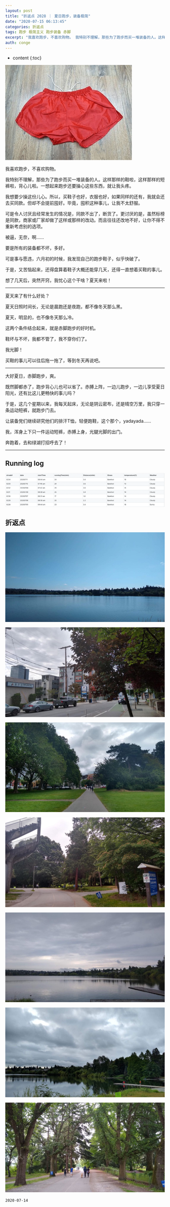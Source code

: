 ```yaml
---
layout: post
title: "折返点 2028 ｜ 夏日跑步，装备极简"
date: "2020-07-15 06:13:45"
categories: 折返点
tags: 跑步 极简主义 跑步装备 赤脚
excerpt: "我喜欢跑步，不喜欢购物。 我特别不理解，那些为了跑步而买一堆装备的人。这样那样的鞋啦，这样那样的短裤啦，背心儿啦。一想起来跑步还要操心这些东西，..."
auth: conge
---
```

* content
{:toc}

![](/assets/images/折返点/118382-99e5e1f53d638664.png)


我喜欢跑步，不喜欢购物。

我特别不理解，那些为了跑步而买一堆装备的人。这样那样的鞋啦，这样那样的短裤啦，背心儿啦。一想起来跑步还要操心这些东西，就让我头疼。

我想要少操这份儿心。所以，买鞋子也好，衣服也好，如果同样的还有，我就会还去买同款。但却不会提前囤好。毕竟，囤积这种事儿，让我不太舒服。

可是令人讨厌且经常发生的情况是，同款不出了，断货了。更讨厌的是，虽然标榜是同款，商家或厂家却做了这样或那样的改动。而且往往还改地不好，让你不得不重新考虑别的选项。

被逼，无奈，啊……

要是所有的装备都不坏，多好。

可是事与愿违，六月初的时候，我发现自己的跑步鞋子，似乎快破了。

于是，又苦恼起来，还得盘算着鞋子大概还能穿几天，还得一直想着买鞋的事儿。

想了几天后，突然开窍，我忧心这个干啥？夏天来啦！

----

夏天来了有什么好处？

夏天日照时间长，无论是晨跑还是夜跑，都不像冬天那么黑。

夏天，明显的，也不像冬天那么冷。

这两个条件结合起来，就是赤脚跑步的好时机。

鞋坏与不坏，我都不管了，我不穿你们了。

我光脚！

买鞋的事儿可以往后拖一拖了，等到冬天再说吧。

----

大好夏日，赤脚跑步，爽。

既然脚都赤了，跑步背心儿也可以省了。赤膊上阵，一边儿跑步，一边儿享受夏日阳光，还有比这儿更畅快的事儿吗？

于是，这几个星期以来，我每天起床，无论是阴云密布，还是晴空万里，我只穿一条运动短裤，就跑步门去。

让装备党们继续研究他们的排汗T恤，轻便跑鞋，这个那个，yadayada……

我，浑身上下只一件运动短裤，赤膊上身，光腿光脚的出门。

奔跑着，去和绿湖打招呼去了！

----

## Running log
![Running log week 28, 2020](/assets/images/折返点/118382-790cb5fc91e9e3b6.png)

## 折返点

![20200705.jpg](/assets/images/折返点/118382-ea588fde865bd8c7.jpg)

![20200706.jpg](/assets/images/折返点/118382-f89e80ca59a0f726.jpg)

![20200707.jpg](/assets/images/折返点/118382-eab7e7d047d6c03e.jpg)

![20200708.jpg](/assets/images/折返点/118382-e0305f1035fd1c3e.jpg)

![20200709.jpg](/assets/images/折返点/118382-eb61949cfce5cd02.jpg)

![20200710.jpg](/assets/images/折返点/118382-9cc29852541237e1.jpg)

![20200711.jpg](/assets/images/折返点/118382-c6124f6d958306ab.jpg)


```
2020-07-14
```
